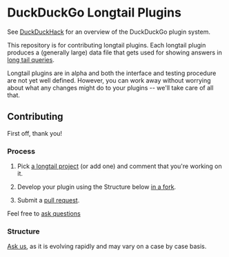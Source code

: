 DuckDuckGo Longtail Plugins
=================================

See [DuckDuckHack](http://duckduckhack.com/) for an overview of the DuckDuckGo plugin system.

This repository is for contributing longtail plugins. Each longtail plugin produces a (generally large) data file that gets used for showing answers in [long tail queries](https://duckduckgo.com/?q=i'm+a+walking+contradiction+lyrics).

Longtail plugins are in alpha and both the interface and testing procedure are not yet well defined. However, you can work away without worrying about what any changes might do to your plugins -- we'll take care of all that.


Contributing
------------

First off, thank you!


### Process

1) Pick [a longtail project](https://duckduckhack.uservoice.com/forums/5168-instant-answer-plugin-ideas-for-duckduckgo/category/41840-longtail) (or add one) and comment that you're working on it.

2) Develop your plugin using the Structure below [in a fork](http://help.github.com/fork-a-repo/).

3) Submit a [pull request](http://help.github.com/send-pull-requests/).

Feel free to [ask questions](http://duckduckhack.com/#faq!)


### Structure

[Ask us](https://github.com/duckduckgo/duckduckgo/blob/master/FAQ.md#can-you-help-me), as it is evolving rapidly and may vary on a case by case basis.

